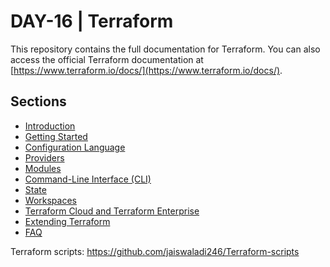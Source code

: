 # DAY-16 | Terraform

This repository contains the full documentation for Terraform. You can also access the official Terraform documentation at [https://www.terraform.io/docs/](https://www.terraform.io/docs/).

## Sections

- [Introduction](https://www.terraform.io/docs/)
- [Getting Started](https://www.terraform.io/docs/getting-started/index.html)
- [Configuration Language](https://www.terraform.io/docs/configuration/index.html)
- [Providers](https://www.terraform.io/docs/providers/index.html)
- [Modules](https://www.terraform.io/docs/modules/index.html)
- [Command-Line Interface (CLI)](https://www.terraform.io/docs/cli/index.html)
- [State](https://www.terraform.io/docs/state/index.html)
- [Workspaces](https://www.terraform.io/docs/state/workspaces.html)
- [Terraform Cloud and Terraform Enterprise](https://www.terraform.io/docs/cloud/index.html)
- [Extending Terraform](https://www.terraform.io/docs/extend/index.html)
- [FAQ](https://www.terraform.io/docs/faq/index.html)

Terraform scripts:
https://github.com/jaiswaladi246/Terraform-scripts
